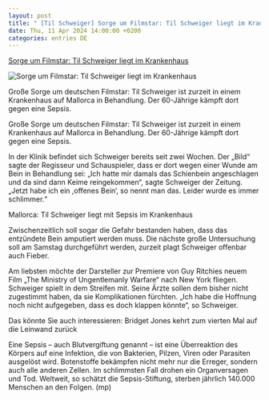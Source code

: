 ```yaml
---
layout: post
title: " [Til Schweiger] Sorge um Filmstar: Til Schweiger liegt im Krankenhaus"
date: Thu, 11 Apr 2024 14:00:00 +0200
categories: entries DE
---
```

[Sorge um Filmstar: Til Schweiger liegt im Krankenhaus](https://www.mopo.de/news/promi-show/sorge-um-filmstar-til-schweiger-liegt-im-krankenhaus/)

![Sorge um Filmstar: Til Schweiger liegt im Krankenhaus](https://cdn.mopo.de/uploads/sites/4/2024/04/438844831-scaled.jpg?resize=1024%2C600&crop=0px%2C100px%2C2560px%2C1499px)

Große Sorge um deutschen Filmstar: Til Schweiger ist zurzeit in einem Krankenhaus auf Mallorca in Behandlung. Der 60-Jährige kämpft dort gegen eine Sepsis.

Große Sorge um deutschen Filmstar: Til Schweiger ist zurzeit in einem Krankenhaus auf Mallorca in Behandlung. Der 60-Jährige kämpft dort gegen eine Sepsis.

In der Klinik befindet sich Schweiger bereits seit zwei Wochen. Der „Bild“ sagte der Regisseur und Schauspieler, dass er dort wegen einer Wunde am Bein in Behandlung sei: „Ich hatte mir damals das Schienbein angeschlagen und da sind dann Keime reingekommen“, sagte Schweiger der Zeitung. „Jetzt habe ich ein ,offenes Bein‘, so nennt man das. Leider wurde es immer schlimmer.“

Mallorca: Til Schweiger liegt mit Sepsis im Krankenhaus

Zwischenzeitlich soll sogar die Gefahr bestanden haben, dass das entzündete Bein amputiert werden muss. Die nächste große Untersuchung soll am Samstag durchgeführt werden, zurzeit plagt Schweiger offenbar auch Fieber.

Am liebsten möchte der Darsteller zur Premiere von Guy Ritchies neuem Film „The Ministry of Ungentlemanly Warfare“ nach New York fliegen. Schweiger spielt in dem Streifen mit. Seine Ärzte sollen dem bisher nicht zugestimmt haben, da sie Komplikationen fürchten. „Ich habe die Hoffnung noch nicht aufgegeben, dass es doch klappen könnte“, so Schweiger.

Das könnte Sie auch interessieren: Bridget Jones kehrt zum vierten Mal auf die Leinwand zurück

Eine Sepsis – auch Blutvergiftung genannt – ist eine Überreaktion des Körpers auf eine Infektion, die von Bakterien, Pilzen, Viren oder Parasiten ausgelöst wird. Botenstoffe bekämpfen nicht mehr nur die Erreger, sondern auch alle anderen Zellen. Im schlimmsten Fall drohen ein Organversagen und Tod. Weltweit, so schätzt die Sepsis-Stiftung, sterben jährlich 140.000 Menschen an den Folgen. (mp)


